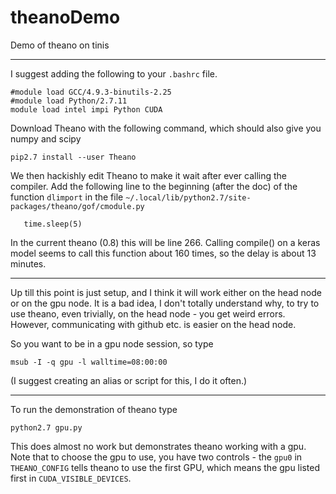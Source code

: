 # theanoDemo
Demo of theano on tinis

---
I suggest adding the following to your `.bashrc` file.
```
#module load GCC/4.9.3-binutils-2.25
#module load Python/2.7.11
module load intel impi Python CUDA
```

Download Theano with the following command, which should also give you numpy and scipy
```
pip2.7 install --user Theano
```

We then hackishly edit Theano to make it wait after ever calling the compiler.
Add the following line to the beginning (after the doc) of the function `dlimport` in the file `~/.local/lib/python2.7/site-packages/theano/gof/cmodule.py`
```
   time.sleep(5)
```
In the current theano (0.8) this will be line 266.
Calling compile() on a keras model seems to call this function about 160 times, so the delay is about 13 minutes.

---
Up till this point is just setup, and I think it will work either on the head node or on the gpu node. It is a bad idea, I don't totally understand why, to try to use theano, even trivially, on the head node - you get weird errors. However, communicating with github etc. is easier on the head node.

So you want to be in a gpu node session, so type
```
msub -I -q gpu -l walltime=08:00:00
```

(I suggest creating an alias or script for this, I do it often.)

---
To run the demonstration of theano type
```
python2.7 gpu.py  
```
This does almost no work but demonstrates theano working with a gpu.
Note that to choose the gpu to use, you have two controls - the `gpu0` in `THEANO_CONFIG` tells theano to use the first GPU, which means the gpu listed first in `CUDA_VISIBLE_DEVICES`.

